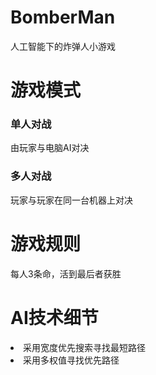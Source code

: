 # BomberMan
人工智能下的炸弹人小游戏

# 游戏模式

### 单人对战
由玩家与电脑AI对决

### 多人对战
玩家与玩家在同一台机器上对决

# 游戏规则
每人3条命，活到最后者获胜

# AI技术细节
<li>采用宽度优先搜索寻找最短路径
<li>采用多权值寻找优先路径
